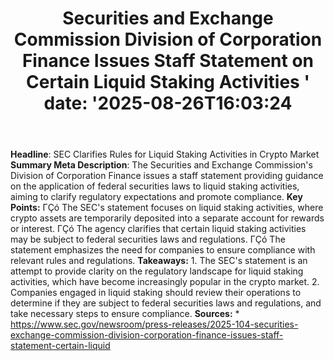 ﻿---
title: "  Securities and Exchange Commission Division of Corporation Finance Issues Staff Statement on Certain Liquid Staking Activities
'
date: '2025-08-26T16:03:24"
category: "Markets"
summary: ""
slug: "  securities and exchange commission division of corporation"
source_urls:
  - "https://www.sec.gov/newsroom/press-releases/2025-104-securities-exchange-commission-division-corporation-finance-issues-staff-statement-certain-liquid"
seo:
  title: "  Securities and Exchange Commission Division of Corporation Finance Issues Staff Statement on Certain Liquid Staking Activities
 | Hash n Hedge'
  description: '"
  keywords: ["news", "markets", "brief"]
---
**Headline**: SEC Clarifies Rules for Liquid Staking Activities in Crypto Market  **Summary Meta Description**: The Securities and Exchange Commission's Division of Corporation Finance issues a staff statement providing guidance on the application of federal securities laws to liquid staking activities, aiming to clarify regulatory expectations and promote compliance.  **Key Points:**  ΓÇó The SEC's statement focuses on liquid staking activities, where crypto assets are temporarily deposited into a separate account for rewards or interest. ΓÇó The agency clarifies that certain liquid staking activities may be subject to federal securities laws and regulations. ΓÇó The statement emphasizes the need for companies to ensure compliance with relevant rules and regulations.  **Takeaways:**  1. The SEC's statement is an attempt to provide clarity on the regulatory landscape for liquid staking activities, which have become increasingly popular in the crypto market. 2. Companies engaged in liquid staking should review their operations to determine if they are subject to federal securities laws and regulations, and take necessary steps to ensure compliance.  **Sources:**  * https://www.sec.gov/newsroom/press-releases/2025-104-securities-exchange-commission-division-corporation-finance-issues-staff-statement-certain-liquid 
